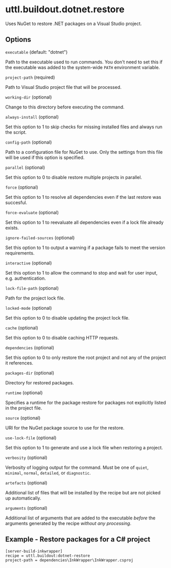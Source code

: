 # uttl.buildout.dotnet.restore

Uses NuGet to restore .NET packages on a Visual Studio project.

## Options

`executable` (default: "dotnet")

Path to the executable used to run commands. You don't need to set this if the executable was added to the system-wide `PATH` environment variable.

`project-path` (required)

Path to Visual Studio project file that will be processed.

`working-dir` (optional)

Change to this directory before executing the command.

`always-install` (optional)

Set this option to 1 to skip checks for missing installed files and always run the script.

`config-path` (optional)

Path to a configuration file for NuGet to use. Only the settings from this file will be used if this option is specified.

`parallel` (optional)

Set this option to 0 to disable restore multiple projects in parallel.

`force` (optional)

Set this option to 1 to resolve all dependencies even if the last restore was succesful.

`force-evaluate` (optional)

Set this option to 1 to reevaluate all dependencies even if a lock file already exists.

`ignore-failed-sources` (optional)

Set this option to 1 to output a warning if a package fails to meet the version requirements.

`interactive` (optional)

Set this option to 1 to allow the command to stop and wait for user input, e.g. authentication.

`lock-file-path` (optional)

Path for the project lock file.

`locked-mode` (optional)

Set this option to 0 to disable updating the project lock file.

`cache` (optional)

Set this option to 0 to disable caching HTTP requests.

`dependencies` (optional)

Set this option to 0 to only restore the root project and not any of the project it references.

`packages-dir` (optional)

Directory for restored packages.

`runtime` (optional)

Specifies a runtime for the package restore for packages not explicitly listed in the project file.

`source` (optional)

URI for the NuGet package source to use for the restore.

`use-lock-file` (optional)

Set this option to 1 to generate and use a lock file when restoring a project.

`verbosity` (optional)

Verbosity of logging output for the command. Must be one of `quiet`, `minimal`, `normal`, `detailed`, or `diagnostic`.

`artefacts` (optional)

Additional list of files that will be installed by the recipe but are not picked up automatically.

`arguments` (optional)

Additional list of arguments that are added to the executable _before_ the arguments generated by the recipe _without any processing_.

## Example - Restore packages for a C\# project

	[server-build-inkwrapper]
	recipe = uttl.buildout:dotnet-restore
	project-path = dependencies\InkWrapper\InkWrapper.csproj
